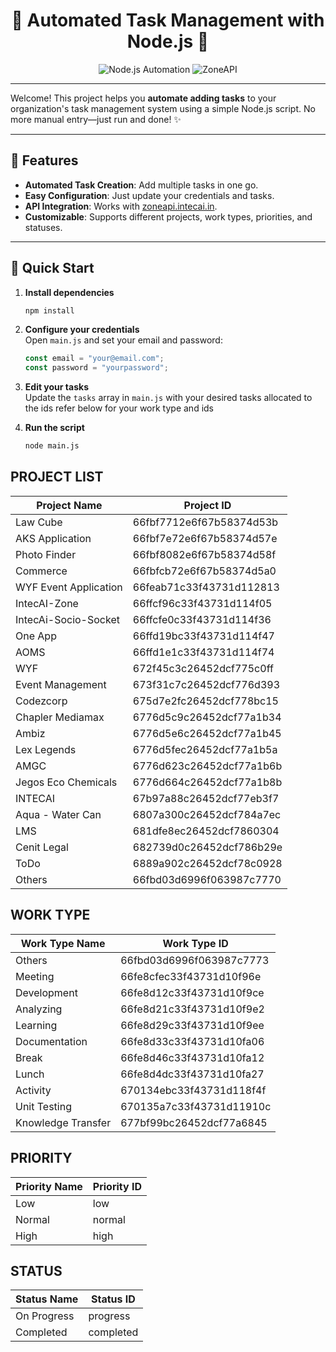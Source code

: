 
<h1 align="center">🚀 Automated Task Management with Node.js 🚀</h1>

<p align="center">
  <img src="https://img.shields.io/badge/Node.js-Automation-brightgreen?logo=node.js" alt="Node.js Automation" />
  <img src="https://img.shields.io/badge/ZoneAPI-Integration-blueviolet" alt="ZoneAPI" />
</p>

---

Welcome! This project helps you **automate adding tasks** to your organization's task management system using a simple Node.js script. No more manual entry—just run and done! ✨

---

## 🌟 Features

- **Automated Task Creation**: Add multiple tasks in one go.
- **Easy Configuration**: Just update your credentials and tasks.
- **API Integration**: Works with [zoneapi.intecai.in](https://zoneapi.intecai.in).
- **Customizable**: Supports different projects, work types, priorities, and statuses.

---

## 🚦 Quick Start

1. **Install dependencies**  
   ```bash
   npm install
   ```

2. **Configure your credentials**  
   Open `main.js` and set your email and password:
   ```js
   const email = "your@email.com";
   const password = "yourpassword";
   ```

3. **Edit your tasks**  
   Update the `tasks` array in `main.js` with your desired tasks allocated to the ids refer below for your work type and ids

4. **Run the script**  
   ```bash
   node main.js
   ```



## PROJECT LIST

| Project Name            | Project ID                        |
|------------------------ |-----------------------------------|
| Law Cube                | 66fbf7712e6f67b58374d53b          |
| AKS Application         | 66fbf7e72e6f67b58374d57e          |
| Photo Finder            | 66fbf8082e6f67b58374d58f          |
| Commerce                | 66fbfcb72e6f67b58374d5a0          |
| WYF Event Application   | 66feab71c33f43731d112813          |
| IntecAI-Zone            | 66ffcf96c33f43731d114f05          |
| IntecAi-Socio-Socket    | 66ffcfe0c33f43731d114f36          |
| One App                 | 66ffd19bc33f43731d114f47          |
| AOMS                    | 66ffd1e1c33f43731d114f74          |
| WYF                     | 672f45c3c26452dcf775c0ff          |
| Event Management        | 673f31c7c26452dcf776d393          |
| Codezcorp               | 675d7e2fc26452dcf778bc15          |
| Chapler Mediamax        | 6776d5c9c26452dcf77a1b34          |
| Ambiz                   | 6776d5e6c26452dcf77a1b45          |
| Lex Legends             | 6776d5fec26452dcf77a1b5a          |
| AMGC                    | 6776d623c26452dcf77a1b6b          |
| Jegos Eco Chemicals     | 6776d664c26452dcf77a1b8b          |
| INTECAI                 | 67b97a88c26452dcf77eb3f7          |
| Aqua - Water Can        | 6807a300c26452dcf784a7ec          |
| LMS                     | 681dfe8ec26452dcf7860304          |
| Cenit Legal             | 682739d0c26452dcf786b29e          |
| ToDo                    | 6889a902c26452dcf78c0928          |
| Others                  | 66fbd03d6996f063987c7770          |

## WORK TYPE

| Work Type Name        | Work Type ID                       |
|---------------------- |------------------------------------|
| Others                | 66fbd03d6996f063987c7773           |
| Meeting               | 66fe8cfec33f43731d10f96e           |
| Development           | 66fe8d12c33f43731d10f9ce           |
| Analyzing             | 66fe8d21c33f43731d10f9e2           |
| Learning              | 66fe8d29c33f43731d10f9ee           |
| Documentation         | 66fe8d33c33f43731d10fa06           |
| Break                 | 66fe8d46c33f43731d10fa12           |
| Lunch                 | 66fe8d4dc33f43731d10fa27           |
| Activity              | 670134ebc33f43731d118f4f           |
| Unit Testing          | 670135a7c33f43731d11910c           |
| Knowledge Transfer    | 677bf99bc26452dcf77a6845           |


## PRIORITY

| Priority Name | Priority ID |
|-------------- |------------|
| Low           | low        |
| Normal        | normal     |
| High          | high       |

## STATUS

| Status Name   | Status ID   |
|-------------- |------------|
| On Progress   | progress   |
| Completed     | completed  |

